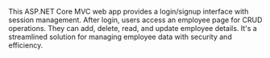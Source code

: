 This ASP.NET Core MVC web app provides a login/signup interface with session management. After login, users access an employee page for CRUD operations. They can add, delete, read, and update employee details. It's a streamlined solution for managing employee data with security and efficiency.
